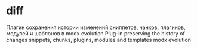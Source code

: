 diff
====
Плагин сохранения истории изменений сниппетов, чанков, плагинов, модулей и шаблонов в modx evolution
Plug-in preserving the history of changes snippets, chunks, plugins, modules and templates modx evolution